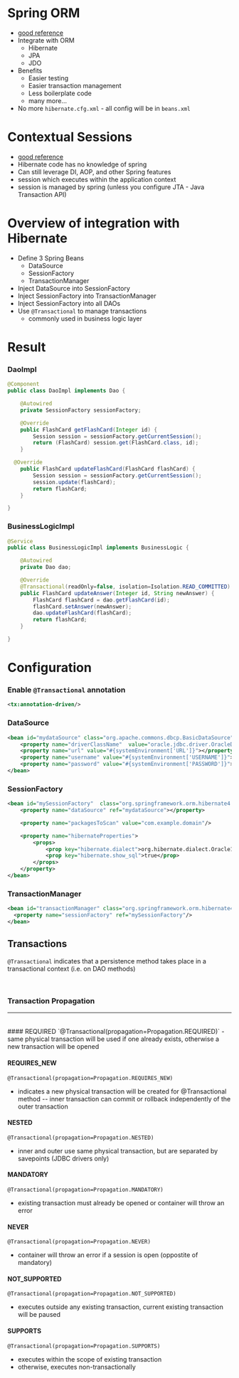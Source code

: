 # Spring ORM
* [good reference](http://docs.spring.io/spring/docs/current/spring-framework-reference/html/orm.html)
* Integrate with ORM
  * Hibernate
  * JPA
  * JDO
* Benefits
  * Easier testing
  * Easier transaction management
  * Less boilerplate code
  * many more...
* No more `hibernate.cfg.xml` - all config will be in `beans.xml`

# Contextual Sessions
* [good reference](http://docs.spring.io/spring/docs/current/spring-framework-reference/html/orm.html#orm-hibernate-straight)
* Hibernate code has no knowledge of spring
* Can still leverage DI, AOP, and other Spring features
* session which executes within the application context
* session is managed by spring (unless you configure JTA - Java Transaction API)


# Overview of integration with Hibernate
* Define 3 Spring Beans
  * DataSource
  * SessionFactory
  * TransactionManager
* Inject DataSource into SessionFactory
* Inject SessionFactory into TransactionManager
* Inject SessionFactory into all DAOs
* Use `@Transactional` to manage transactions
  * commonly used in business logic layer

# Result

### DaoImpl

```java
@Component
public class DaoImpl implements Dao {

	@Autowired
	private SessionFactory sessionFactory;

	@Override
	public FlashCard getFlashCard(Integer id) {
		Session session = sessionFactory.getCurrentSession();
		return (FlashCard) session.get(FlashCard.class, id);
	}

  @Override
	public FlashCard updateFlashCard(FlashCard flashCard) {
		Session session = sessionFactory.getCurrentSession();
		session.update(flashCard);
		return flashCard;
	}

}
```

### BusinessLogicImpl

```java
@Service
public class BusinessLogicImpl implements BusinessLogic {

	@Autowired
	private Dao dao;

	@Override
	@Transactional(readOnly=false, isolation=Isolation.READ_COMMITTED)
	public FlashCard updateAnswer(Integer id, String newAnswer) {
		FlashCard flashCard = dao.getFlashCard(id);
		flashCard.setAnswer(newAnswer);
		dao.updateFlashCard(flashCard);
		return flashCard;
	}

}
```

# Configuration

### Enable `@Transactional` annotation

```xml
<tx:annotation-driven/>
```

### DataSource

```xml
<bean id="mydataSource" class="org.apache.commons.dbcp.BasicDataSource">  
    <property name="driverClassName"  value="oracle.jdbc.driver.OracleDriver"></property>  
    <property name="url" value="#{systemEnvironment['URL']}"></property>  
    <property name="username" value="#{systemEnvironment['USERNAME']}"></property>  
    <property name="password" value="#{systemEnvironment['PASSWORD']}"></property>  
</bean>  
```

### SessionFactory

```xml
<bean id="mySessionFactory"  class="org.springframework.orm.hibernate4.LocalSessionFactoryBean">  
    <property name="dataSource" ref="mydataSource"></property>  

    <property name="packagesToScan" value="com.example.domain"/>

    <property name="hibernateProperties">  
        <props>  
            <prop key="hibernate.dialect">org.hibernate.dialect.Oracle10gDialect</prop>  
            <prop key="hibernate.show_sql">true</prop>    
        </props>  
    </property>  
</bean>  
```

### TransactionManager

```xml
<bean id="transactionManager" class="org.springframework.orm.hibernate4.HibernateTransactionManager">  
  <property name="sessionFactory" ref="mySessionFactory"/>  
</bean>  
```



## Transactions
`@Transactional` indicates that a persistence method takes place in a transactional context (i.e. on DAO methods)

<br>

### Transaction Propagation <hr>
<br>
#### REQUIRED
`@Transactional(propagation=Propagation.REQUIRED)`
- same physical transaction will be used if one already exists, otherwise a new transaction will be opened

#### REQUIRES_NEW
`@Transactional(propagation=Propagation.REQUIRES_NEW)`
- indicates a new physical transaction will be created for @Transactional method -- inner transaction can commit or rollback independently of the outer transaction

#### NESTED
`@Transactional(propagation=Propagation.NESTED)`
- inner and outer use same physical transaction, but are separated by savepoints (JDBC drivers only)

#### MANDATORY
`@Transactional(propagation=Propagation.MANDATORY)`
- existing transaction must already be opened or container will throw an error

#### NEVER
`@Transactional(propagation=Propagation.NEVER)`
- container will throw an error if a session is open (oppostite of mandatory)

#### NOT_SUPPORTED
`@Transactional(propagation=Propagation.NOT_SUPPORTED)`
- executes outside any existing transaction, current existing transaction will be paused

#### SUPPORTS
`@Transactional(propagation=Propagation.SUPPORTS)`
- executes within the scope of existing transaction
- otherwise, executes non-transactionally 

